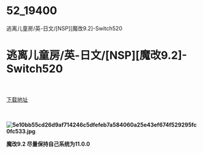 # 52_19400
逃离儿童房/英-日文/[NSP][魔改9.2]-Switch520
# 逃离儿童房/英-日文/[NSP][魔改9.2]-Switch520
 <br/></br>
[下载地址](https://www.switch520.cc/article/19400 "下载地址")
<br/></br>

<p><strong>&nbsp;<img title="5e10bb55cd26d9af714246c5dfefeb7a584060a25e43ef674f529295fc0fc533.jpg" src="https://www.switch520.cc/muke_img/2021_06_30_f38ea01afe47d.jpg" alt="5e10bb55cd26d9af714246c5dfefeb7a584060a25e43ef674f529295fc0fc533.jpg"></strong></p>
<p><strong>魔改9.2 尽量保持自己系统为11.0.0</strong></p>
